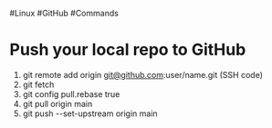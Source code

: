 #Linux #GitHub #Commands

# Push your local repo to GitHub

1. git remote add origin git@github.com:user/name.git (SSH code)
2. git fetch
3. git config pull.rebase true
4. git pull origin main
5. git push --set-upstream origin main
